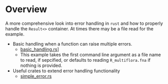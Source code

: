 # Overview

A more comprehensive look into error handling in `rust` and how to properly handle the `Result<>` container. At times there may be a file read for the example.

* Basic handling when a function can raise multiple errors.
  * [basic_handling.rs](../6.error_handling/basic_handling.rs)]
  * This example takes the first command line argument as a file name to read, if sepcified, or defaults to reading `R_multiflora.fna` if nothing is provided.
* Useful crates to extend error handling functionality
  * [simple_error.rs](../6.error_handling/simple_error.rs)

